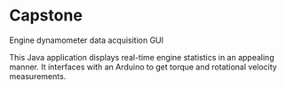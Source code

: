 # Capstone
Engine dynamometer data acquisition GUI

This Java application displays real-time engine statistics in an appealing manner. It interfaces with an Arduino to get torque and rotational velocity measurements.
